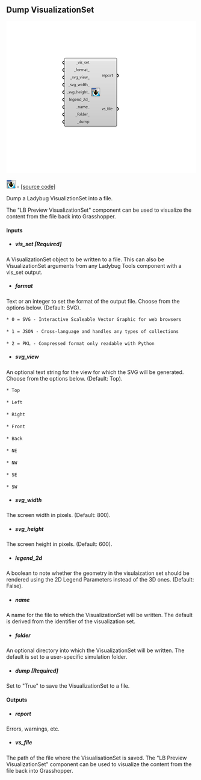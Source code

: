 ## Dump VisualizationSet

![](../../images/components/Dump_VisualizationSet.png)

![](../../images/icons/Dump_VisualizationSet.png) - [[source code]](https://github.com/ladybug-tools/ladybug-grasshopper/blob/master/ladybug_grasshopper/src//LB%20Dump%20VisualizationSet.py)


Dump a Ladybug VisualiztionSet into a file. 

The "LB Preview VisualizationSet" component can be used to visualize the content from the file back into Grasshopper. 



#### Inputs
* ##### vis_set [Required]
A VisualizationSet object to be written to a file. This can also be VisualizationSet arguments from any Ladybug Tools component with a vis_set output. 
* ##### format 
Text or an integer to set the format of the output file. Choose from the options below. (Default: SVG). 

    * 0 = SVG - Interactive Scaleable Vector Graphic for web browsers

    * 1 = JSON - Cross-language and handles any types of collections

    * 2 = PKL - Compressed format only readable with Python
* ##### svg_view 
An optional text string for the view for which the SVG will be generated. Choose from the options below. (Default: Top). 

    * Top

    * Left

    * Right

    * Front

    * Back

    * NE

    * NW

    * SE

    * SW
* ##### svg_width 
The screen width in pixels. (Default: 800). 
* ##### svg_height 
The screen height in pixels. (Default: 600). 
* ##### legend_2d 
A boolean to note whether the geometry in the visulaization set should be rendered using the 2D Legend Parameters instead of the 3D ones. (Default: False). 
* ##### name 
A name for the file to which the VisualizationSet will be written. The default is derived from the identifier of the visualization set. 
* ##### folder 
An optional directory into which the VisualizationSet will be written.  The default is set to a user-specific simulation folder. 
* ##### dump [Required]
Set to "True" to save the VisualizationSet to a file. 

#### Outputs
* ##### report
Errors, warnings, etc. 
* ##### vs_file
The path of the file where the VisualisationSet is saved. The "LB Preview VisualizationSet" component can be used to visualize the content from the file back into Grasshopper. 